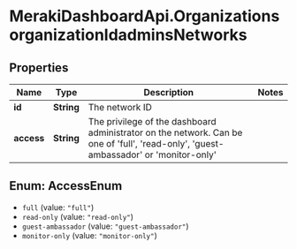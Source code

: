 # MerakiDashboardApi.OrganizationsorganizationIdadminsNetworks

## Properties
Name | Type | Description | Notes
------------ | ------------- | ------------- | -------------
**id** | **String** | The network ID | 
**access** | **String** | The privilege of the dashboard administrator on the network. Can be one of &#x27;full&#x27;, &#x27;read-only&#x27;, &#x27;guest-ambassador&#x27; or &#x27;monitor-only&#x27; | 

<a name="AccessEnum"></a>
## Enum: AccessEnum

* `full` (value: `"full"`)
* `read-only` (value: `"read-only"`)
* `guest-ambassador` (value: `"guest-ambassador"`)
* `monitor-only` (value: `"monitor-only"`)

